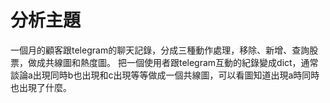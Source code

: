 # 分析主題
一個月的顧客跟telegram的聊天記錄，分成三種動作處理，移除、新增、查詢股票，做成共線圖和熱度圖。
把一個使用者跟telegram互動的紀錄變成dict，通常談論a出現同時b也出現和c出現等等做成一個共線圖，可以看圖知道出現a時同時也出現了什麼。 
